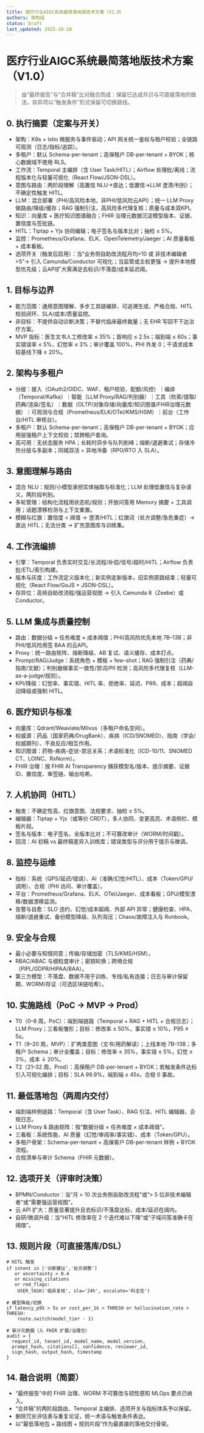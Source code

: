 ```yaml
---
title: 医疗行业AIGC系统最简落地版技术方案（V1.0）
authors: 架构组
status: Draft
last_updated: 2025-10-20
---
```


# 医疗行业AIGC系统最简落地版技术方案（V1.0）

> 由“最终报告”与“合并稿”比对融合而成：保留已达成共识与可直接落地的做法，存异项以“触发条件”形式保留可切换路线。

## 0. 执行摘要（定案与开关）
- 架构：K8s + Istio 微服务与事件驱动；API 网关统一鉴权与租户校验；全链路可观测（日志/指标/追踪）。
- 多租户：默认 Schema-per-tenant；高保租户 DB-per-tenant + BYOK；核心数据域不使用 RLS。
- 工作流：Temporal 主编排（含 User Task/HITL）；Airflow 处理批/离线；流程版本化与轻量可视化（React Flow/JSON-DSL）。
- 意图与路由：两阶段理解（高置信 NLU→直达；低置信→LLM 澄清/判别）；不确定性触发 HITL。
- LLM：混合部署（PHI/高风险本地，非PHI/低风险云API）；统一 LLM Proxy 做路由/降级/缓存；RAG 强制引注，高风险多代理复核；质量与成本双KPI。
- 知识：向量库 + 医疗知识图谱融合；FHIR 治理元数据沉淀模型版本、证据、置信度与签批链。
- HITL：Tiptap + Yjs 协同编辑；电子签名与版本比对；抽检 ≥ 5%。
- 监控：Prometheus/Grafana、ELK、OpenTelemetry/Jaeger；AI 质量看板 + 成本看板。
- 选项开关（触发后启用）：当“业务侧自助改流程月均>10 或 非技术编辑者>5”→ 引入 Camunda/Conductor 可视化；当监管或主权更强 → 提升本地模型优先级；云API扩大需满足去标识/不落盘/成本延迟阈。

## 1. 目标与边界
- 能力范围：通用意图理解、多步工具链编排、可追溯生成、严格合规、HITL 校验闭环、SLA/成本/质量监控。
- 非目标：不提供自动诊断决策；不替代临床最终裁量；无 EHR 写回不下达治疗方案。
- MVP 指标：医生文书人工修改率 ≤ 35%；首响应 ≤ 2.5s；端到端 ≤ 60s；事实错误率 ≤ 5%，幻觉率 ≤ 3%；审计覆盖 100%，PHI 外发 0；千请求成本较基线下降 ≥ 20%。

## 2. 架构与多租户
- 分层：接入（OAuth2/OIDC、WAF、租户校验、配额/风控）｜编排（Temporal/Kafka）｜智能（LLM Proxy/RAG/判别器）｜工具（检索/提取/药典/渲染/签名）｜数据（OLTP/对象存储/向量库/知识图谱/FHIR治理元数据）｜可观测与合规（Prometheus/ELK/OTel/KMS/HSM）｜前台（工作台/HITL 审核台）。
- 多租户：默认 Schema-per-tenant；高保租户 DB-per-tenant + BYOK；应用层强租户上下文校验；禁跨租户查询。
- 高可用：无状态服务 HPA；长耗时异步与队列削峰；熔断/退避重试；存储冷热分层与多副本；同城双活 + 异地冷备（RPO/RTO 入 SLA）。

## 3. 意图理解与路由
- 混合 NLU：规则/小模型承担实体抽取与标准化；LLM 处理低置信与复杂语义，两阶段判别。
- 多轮管理：结构化流程用状态机/规则；开放问答用 Memory 摘要 + 工具调用；话题漂移检测与上下文重置。
- 模糊与红旗：置信度 < 阈值 → 澄清/HITL；红旗词（处方调整/急危重症）→ 直达 HITL；无法分类 → 扩充意图库与训练集。

## 4. 工作流编排
- 引擎：Temporal 负责实时交互/长流程/补偿/信号/超时/HITL；Airflow 负责批/ETL/索引构建。
- 版本与灰度：工作流定义版本化；新实例走新版本，旧实例原路结束；轻量可视化（React Flow/GoJS + JSON-DSL）。
- 存异位：高频自助改流程/强运营视图 → 引入 Camunda 8（Zeebe）或 Conductor。

## 5. LLM 集成与质量控制
- 路由：数据分级 × 任务难度 × 成本阈值；PHI/高风险优先本地 7B–13B；非PHI/低风险用签 BAA 的云API。
- Proxy：统一路由矩阵、熔断降级、AB 复试、语义缓存、成本打点。
- Prompt/RAG/Judge：系统角色 + 模板 + few-shot；RAG 强制引注（药典/指南/文献）；判别器做事实一致性/禁词/PII 检测；高风险多代理复核（LLM-as-a-judge/规则）。
- KPI/降级：幻觉率、事实错、HITL 率、拒绝率、延迟、P99、成本；超阈自动降级或强制 HITL。

## 6. 医疗知识与标准
- 向量库：Qdrant/Weaviate/Milvus（多租户命名空间）。
- 权威源：药品（国家药典/DrugBank）、疾病（ICD/SNOMED）、指南（学会/权威期刊）、不良反应/相互作用。
- 知识图谱：药物-疾病-症状-禁忌关系；术语标准化（ICD-10/11、SNOMED CT、LOINC、RxNorm）。
- FHIR 治理：按 FHIR AI Transparency 捕获模型名/版本、提示摘要、证据ID、置信度、审签链、输出哈希。

## 7. 人机协同（HITL）
- 触发：不确定性高、红旗意图、法规要求、抽检 ≥ 5%。
- 编辑器：Tiptap + Yjs（或等价 CRDT），多人协同、变更高亮、术语侧栏、模板片段。
- 签名与版本：电子签名、全版本比对；不可篡改审计（WORM/时间戳）。
- 回流：AI 初稿 vs 最终稿差异入训练库；错误类型与评分用于提示与微调。

## 8. 监控与运维
- 指标：系统（QPS/延迟/错误）、AI（准确/幻觉/HITL）、成本（Token/GPU/调用）、合规（PHI 访问、审计覆盖）。
- 平台：Prometheus/Grafana、ELK、OTel/Jaeger、成本看板；GPU/模型漂移/数据漂移监测。
- 告警与自愈：SLO 违约、幻觉/成本超阈、外部 API 异常；健康检查、HPA、熔断/退避重试、备份模型降级、队列背压；Chaos/故障注入与 Runbook。

## 9. 安全与合规
- 最小必要与知情同意；传输/存储加密（TLS/KMS/HSM）。
- RBAC/ABAC 与细粒度审计；密钥轮换；跨境合规（PIPL/GDPR/HIPAA/BAA）。
- 第三方模型：不落盘、数据不用于训练、专线/私有连接；日志与审计保留期、WORM/存证（可选区块链哈希）。

## 10. 实施路线（PoC → MVP → Prod）
- T0（0–8 周，PoC）：端到端链路（Temporal + RAG + HITL + 合规日志）；LLM Proxy；三看板雏形；目标：修改率 ≤ 50%，事实错 ≤ 10%，P95 ≤ 5s。
- T1（9–20 周，MVP）：扩两类意图（文书/用药解读）；上线本地 7B–13B；多租户 Schema；审计全覆盖；目标：修改率 ≤ 35%，事实错 ≤ 5%，幻觉 ≤ 3%，成本 ↓ 20%。
- T2（21–32 周，Prod）：高保租户 DB-per-tenant + BYOK；若触发条件达标引入可视化编排；目标：SLA 99.9%，端到端 ≤ 45s，合规 0 事故。

## 11. 最低落地包（两周内交付）
- 端到端样例链路：Temporal（含 User Task）、RAG 引注、HITL 编辑器、合规日志。
- LLM Proxy & 路由矩阵：按“数据分级 × 任务难度 × 成本阈值”。
- 三看板：系统性能、AI 质量（幻觉/审阅率/事实错）、成本（Token/GPU）。
- 多租户骨架：Schema-per-tenant + 高保客户 DB-per-tenant 样例 + BYOK 流程。
- 合规清单与审计 Schema（FHIR 元数据）。

## 12. 选项开关（评审时决策）
- BPMN/Conductor：当“月 > 10 次业务侧自助改流程”或“> 5 位非技术编辑者”或“需要强运营视图”。
- 云 API 扩大：质量显著提升且去标识/不落盘达标，成本/延迟在阈内。
- 自研/微调升级：当“HITL 修改率在 2 个迭代难以下降”或“子域问答准确卡在阈值”。

## 13. 规则片段（可直接落库/DSL）
```pseudo
# HITL 触发
if intent in ['诊断建议','处方调整'] 
   or uncertainty > 0.4 
   or missing_citations 
   or red_flags:
    USER_TASK('临床复核', sla='24h', escalate='科主任')

# 模型降级/切换
if latency_p95 > 5s or cost_per_1k > THRESH or hallucination_rate > THRESH:
    route.switch(model_tier - 1)

# 审计元数据（入 FHIR 扩展/治理仓）
audit = {
  request_id, tenant_id, model_name, model_version,
  prompt_hash, citations[], confidence, reviewer_id,
  sign_hash, output_hash, timestamp
}
```

## 14. 融合说明（简要）
- “最终报告”中的 FHIR 治理、WORM 不可篡改与韧性感知 MLOps 要点已纳入。
- “合并稿”的两阶段路由、Temporal 主编排、选项开关与指标体系予以保留。
- 删除冗长评估表与重复论证，统一术语与触发条件表达。
- 以“最低落地包 + 路线图 + 规则片段”作为最直接的落地交付骨架。